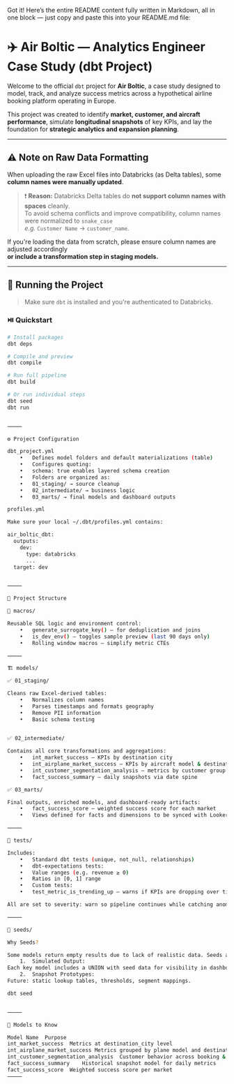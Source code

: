 Got it! Here’s the entire README content fully written in Markdown, all in one block — just copy and paste this into your README.md file:

# ✈️ Air Boltic — Analytics Engineer Case Study (dbt Project)

Welcome to the official `dbt` project for **Air Boltic**, a case study designed to model, track, and analyze success metrics across a hypothetical airline booking platform operating in Europe.

This project was created to identify **market, customer, and aircraft performance**, simulate **longitudinal snapshots** of key KPIs, and lay the foundation for **strategic analytics and expansion planning**.

---

## ⚠️ Note on Raw Data Formatting

When uploading the raw Excel files into Databricks (as Delta tables), some **column names were manually updated**.

> ❗ **Reason:** Databricks Delta tables do **not support column names with spaces** cleanly.  
> To avoid schema conflicts and improve compatibility, column names were normalized to `snake_case`  
> _e.g._ `Customer Name` → `customer_name`.

If you're loading the data from scratch, please ensure column names are adjusted accordingly  
**or include a transformation step in staging models.**

---

## 🚀 Running the Project

> Make sure `dbt` is installed and you're authenticated to Databricks.

### ⏯️ Quickstart

```bash
# Install packages
dbt deps

# Compile and preview
dbt compile

# Run full pipeline
dbt build

# Or run individual steps
dbt seed
dbt run


⸻

⚙️ Project Configuration

dbt_project.yml
	•	Defines model folders and default materializations (table)
	•	Configures quoting:
	•	schema: true enables layered schema creation
	•	Folders are organized as:
	•	01_staging/ → source cleanup
	•	02_intermediate/ → business logic
	•	03_marts/ → final models and dashboard outputs

profiles.yml

Make sure your local ~/.dbt/profiles.yml contains:

air_boltic_dbt:
  outputs:
    dev:
      type: databricks
      ...
  target: dev


⸻

🧠 Project Structure

🔁 macros/

Reusable SQL logic and environment control:
	•	generate_surrogate_key() — for deduplication and joins
	•	is_dev_env() — toggles sample preview (last 90 days only)
	•	Rolling window macros — simplify metric CTEs

⸻

🏗️ models/

✅ 01_staging/

Cleans raw Excel-derived tables:
	•	Normalizes column names
	•	Parses timestamps and formats geography
	•	Remove PII information
    •	Basic schema testing
    

✅ 02_intermediate/

Contains all core transformations and aggregations:
	•	int_market_success — KPIs by destination city
	•	int_airplane_market_success — KPIs by aircraft model & destination
	•	int_customer_segmentation_analysis — metrics by customer group + airplane segment
	•	fact_success_summary — daily snapshots via date spine

✅ 03_marts/

Final outputs, enriched models, and dashboard-ready artifacts:
	•	fact_success_score — weighted success score for each market
	•	Views defined for facts and dimensions to be synced with Looker.

⸻

🧪 tests/

Includes:
	•	Standard dbt tests (unique, not_null, relationships)
	•	dbt-expectations tests:
	•	Value ranges (e.g. revenue ≥ 0)
	•	Ratios in [0, 1] range
	•	Custom tests:
	•	test_metric_is_trending_up — warns if KPIs are dropping over time

All are set to severity: warn so pipeline continues while catching anomalies.

⸻

🌱 seeds/

Why Seeds?

Some models return empty results due to lack of realistic data. Seeds are used for:
	1.	Simulated Output:
Each key model includes a UNION with seed data for visibility in dashboards.
	2.	Snapshot Prototypes:
Future: static lookup tables, thresholds, segment mappings.

dbt seed


⸻

🧭 Models to Know

Model Name	Purpose
int_market_success	Metrics at destination_city level
int_airplane_market_success	Metrics grouped by plane model and destination
int_customer_segmentation_analysis	Customer behavior across booking & aircraft attributes
fact_success_summary	Historical snapshot model for daily metrics
fact_success_score	Weighted success score per market
⸻